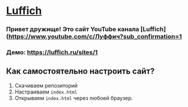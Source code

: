 # [**Luffich**](https://www.youtube.com/c/Луффич?sub_confirmation=1)

### Привет дружище! Это сайт YouTube канала [Luffich](https://www.youtube.com/c/Луффич?sub_confirmation=1
### Демо: https://luffich.ru/sites/1

## Как самостоятельно настроить сайт?

1. Скачиваем репозиторий
2. Настраиваем `index.html`
3. Открываем `index.html` через любоей браузер.
